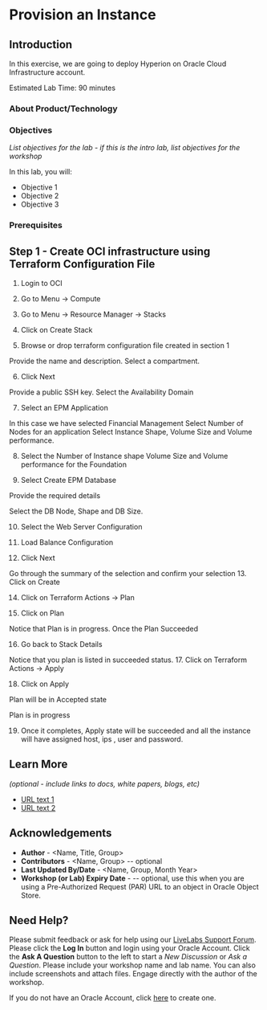 # Provision an Instance

## Introduction

In this exercise, we are going to deploy Hyperion on Oracle Cloud Infrastructure account. 

Estimated Lab Time: 90 minutes

### About Product/Technology

### Objectives

*List objectives for the lab - if this is the intro lab, list objectives for the workshop*

In this lab, you will:
* Objective 1
* Objective 2
* Objective 3

### Prerequisites

## Step 1 - Create OCI infrastructure using Terraform Configuration File

1.	Login to OCI

2.	Go to Menu -> Compute

3.	Go to Menu -> Resource Manager -> Stacks

4.	Click on Create Stack

5.	Browse or drop terraform configuration file created in section 1
 
Provide the name and description. Select a compartment.

6.	Click Next
 
Provide a public SSH key. Select the Availability Domain

7.	Select an EPM Application
 
In this case we have selected Financial Management
Select Number of Nodes for an application
Select Instance Shape, Volume Size and Volume performance.

8.	Select the Number of Instance shape Volume Size and Volume performance for the Foundation 

9.	Select Create EPM Database

Provide the required details

Select the DB Node, Shape and DB Size. 
 
10.	Select the Web Server Configuration

11.	Load Balance Configuration
 
12.	Click Next 
 
Go through the summary of the selection and confirm your selection
13.	Click on Create

14.	Click on Terraform Actions -> Plan
 
15.	Click on Plan
 

Notice that Plan is in progress.
Once the Plan Succeeded
 
16.	Go back to Stack Details
 
Notice that you plan is listed in succeeded status.
17.	Click on Terraform Actions -> Apply
 
18.	Click on Apply

Plan will be in Accepted state

Plan is in progress

19.	Once it completes, Apply state will be succeeded and all the instance will have assigned host, ips , user and password.

## Learn More

*(optional - include links to docs, white papers, blogs, etc)*

* [URL text 1](http://docs.oracle.com)
* [URL text 2](http://docs.oracle.com)

## Acknowledgements
* **Author** - <Name, Title, Group>
* **Contributors** -  <Name, Group> -- optional
* **Last Updated By/Date** - <Name, Group, Month Year>
* **Workshop (or Lab) Expiry Date** - <Month Year> -- optional, use this when you are using a Pre-Authorized Request (PAR) URL to an object in Oracle Object Store.

## Need Help?
Please submit feedback or ask for help using our [LiveLabs Support Forum](https://community.oracle.com/tech/developers/categories/livelabsdiscussions). Please click the **Log In** button and login using your Oracle Account. Click the **Ask A Question** button to the left to start a *New Discussion* or *Ask a Question*.  Please include your workshop name and lab name.  You can also include screenshots and attach files.  Engage directly with the author of the workshop.

If you do not have an Oracle Account, click [here](https://profile.oracle.com/myprofile/account/create-account.jspx) to create one.
